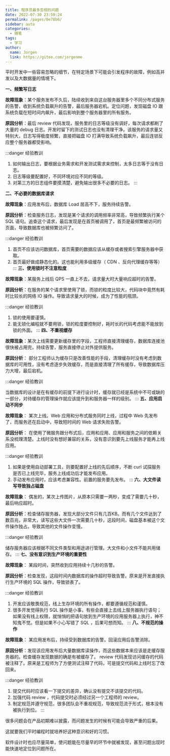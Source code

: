 ```yaml
---
title: 程序员最多忽视的问题
date: 2022-07-30 23:59:24
permalink: /pages/0e78b6/
sidebar: auto
categories:
  - 随笔
tags:
  - 学习
author: 
  name: Jorgen
  link: https://gitee.com/jorgenme
---
```


平时开发中一些容易忽略的细节，在特定场景下可能会引发程序的故障，例如高并发以及大数据量的情境下。
<!-- more -->


**一、频繁写日志**

**故障现象**：某个服务发布不久后，陆续收到来自这台服务器里多个不同分布式服务的告警，收到系统负载飙升的告警，最后服务器宕机。定位问题，发现磁盘 IO 跟系统负载在短时间内飙升，最后影响到整个服务器里的所有服务。



**原因分析**：最后 review 代码发现，服务里的日志等级没有调好，每次请求都刷了大量的 debug 日志。开发时留下的测试日志也没有清理干净。该服务的请求量又特别大，日志写得极度频繁，直接把磁盘 IO 打满导致系统负载飙升，最后连锁反应整个服务器都受影响。


:::danger 经验教训

 1. 如何输出日志，要根据业务需求和开发测试需求来控制，太多日志等于没有日志。
 2. 日志等级要配置好，不同环境对应不同的等级。
 3. 对第三方的日志组件要摸清楚，避免输出很多不必要的日志。
:::

**二、不必要的数据库请求**

**故障现象**：应用发布后，数据库 Load 居高不下，服务持续告警。



**原因分析**：检查服务日志，发现是某个请求的调用频率非常高，导致频繁执行某个 SQL 语句。追查这个请求，最后发现是在首页被调用了，首页是最频繁被访问的页面，导致数据库也被频繁访问了。


:::danger 经验教训

 1. 首页不应该访问数据库，首页需要的数据应该从缓存或者搜索引擎服务器中获取。 
 2. 首页最好做成静态化的。这也能利用多级缓存（ CDN 、反向代理缓存等等）
:::
**三、使用锁时不注意粒度**

**故障现象**：某服务上线后 QPS 一直上不去，请求量大时大量响应超时的告警。



**原因分析**：在服务的某个请求里使用了锁，而锁的粒度比较大，代码块中竟然有耗时比较长的网络 IO 操作。导致请求量大的时候，成为了性能的瓶颈。



:::danger 经验教训

 1. 锁的使用要谨慎。
 2. 能无锁化编程就不要用锁，锁的粒度要控制好，耗时长的代码考虑能不能放到锁的外面。
:::
**四、不重视缓存**

**故障现象**：某次上线需要更新缓存里的字段，工程师直接清理缓存，数据库连接池很快被占用完，持续告警，服务直接停止对外提供服务。



**原因分析**： 部分工程师认为缓存只是改善性能的手段，清理缓存时没有考虑到数据库的可用性，没有考虑逐步失效缓存，而是直接清理了所有缓存，导致数据库压力大增，最后宕机。



:::danger 经验教训

 当数据库的设计是在有缓存的前提下进行设计时，缓存就已经是系统中不可或缺的一部分，对待缓存的管理操作就应该提升到和服务器一样的级别。
:::
**五、应用启动不同步**

**故障现象**： 某次上线。Web 应用和分布式服务同时上线，过程中 Web 先发布了，而服务还在启动中，导致短时间的 Web 请求失败告警。



**原因分析**： 在使用了微服务跟分布式后，应用和应用、应用和服务之间的依赖关系没梳理清楚。上线时没有想好兼容的关系，没有意识到要先上线服务才能再上线应用。



:::danger 经验教训

 1. 如果是使用自动部署工具，则要配置好上线的先后顺序，不断 curl 试探服务是否已上线完毕，服务上线成功后才能发布应用。
 2. 手动发布应用时，应该考虑兼容性。前置的服务要先发布。
:::
**六、大文件读写导致独占磁盘**

**故障现象**： 偶发的，某次上传图片，从原本只需要一两秒，变成了需要几十秒，最后响应超时。



**原因分析**：检查储存服务器，发现大部分文件只有几百KB。而有几个文件达到了数百兆，非常大，读写这些大文件一次需要几十秒，这段时间，磁盘基本被这个文件操作独占。导致其他的文件操作变慢。



:::danger 经验教训

 储存服务器应该根据不同文件类型和用途进行管理。大文件和小文件不能共用储存。
:::
**七、没有意识到生产环境的重要性**

**故障现象**： 某段时间，突然收到应用持续十几秒的告警。



**原因分析**：检查发现，这段时间内数据库的操作超时导致告警。原来是开发直接执行生产环境的 SQL 操作，导致锁表了。



:::danger 经验教训

 1. 开发应该敬畏规范，线上生存环境的所有操作，都要遵循规范和谨慎。
 2. 很多开发觉得执行 SQL 操作是小事，有些会直接上去线上服务器执行语句；如果没有线上权限，就悄悄的把语句放到生产环境的应用服务器上执行，神不知鬼不觉。但是如果不小心写错了 SQL ，后果可想而知。
:::
**八、不规范的操作**

**故障现象**： 某应用发布后，持续受到数据库的告警。回滚应用后告警消除。



**原因分析**：发现该应用发布后大量数据库读操作，而这些数据本来应该是走缓存服务器的。检查缓存发现数据的确是有被缓存了。 review 代码发现访问缓存的代码被注释了。原来是工程师为了方便测试注释了代码，可是提交代码和上线时忘了改回来。



:::danger 经验教训

 1. 提交代码时应该看一下提交的差异，确认没有提交不该提交的代码。
 2. 加强代码 review ，代码提交时必须经过另一个工程师的 review。
 3. 制定规范并遵守规范，很多团队会不重视规范，导致规范流于形式，根本没有被执行到位。
:::

很多问题会在产品初期难以披露，而问题发生的时候有可能会导致严重的后果。

这就要我们平时编程时就培养好这种意识和好的习惯。

软件设计时也应尽量简单，使问题能在尽量早的环节中就被发现，甚至问题出现时能快速地定位到问题所在。